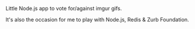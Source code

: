 Little Node.js app to vote for/against imgur gifs.

It's also the occasion for me to play with Node.js, Redis & Zurb Foundation.
